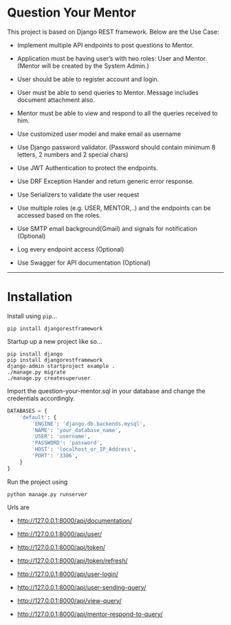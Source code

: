 # Question Your Mentor

This project is based on Django REST framework. Below are the Use Case:

- Implement multiple API endpoints to post questions to Mentor.

- Application must be having user’s with two roles: User and Mentor. (Mentor will be created by the System Admin.)

- User should be able to register account and login.

- User must be able to send queries to Mentor. Message includes document attachment also.

- Mentor must be able to view and respond to all the queries received to him.

- Use customized user model and make email as username

- Use Django password validator. (Password should contain minimum 8 letters, 2 numbers and 2 special chars)

- Use JWT Authentication to protect the endpoints.

- Use DRF Exception Hander and return generic error response.

- Use Serializers to validate the user request

- Use multiple roles (e.g. USER, MENTOR,..) and the endpoints can be accessed based on the roles.

- Use SMTP email background(Gmail) and signals for notification (Optional)

- Log every endpoint access (Optional)

- Use Swagger for API documentation (Optional)

----

# Installation

Install using `pip`...

    pip install djangorestframework

Startup up a new project like so...

    pip install django
    pip install djangorestframework
    django-admin startproject example .
    ./manage.py migrate
    ./manage.py createsuperuser

Import the question-your-mentor.sql in your database and change the credentials accordingly.

```python
DATABASES = {
    'default': {
        'ENGINE': 'django.db.backends.mysql', 
        'NAME': 'your_database_name',
        'USER': 'username',
        'PASSWORD': 'password',
        'HOST': 'localhost_or_IP_Address',
        'PORT': '3306',
    }
}
```
Run the project using

    python manage.py runserver

Urls are

- http://127.0.0.1:8000/api/documentation/

- http://127.0.0.1:8000/api/user/

- http://127.0.0.1:8000/api/token/

- http://127.0.0.1:8000/api/token/refresh/

- http://127.0.0.1:8000/api/user-login/

- http://127.0.0.1:8000/api/user-sending-query/

- http://127.0.0.1:8000/api/view-query/

- http://127.0.0.1:8000/api/mentor-respond-to-query/

